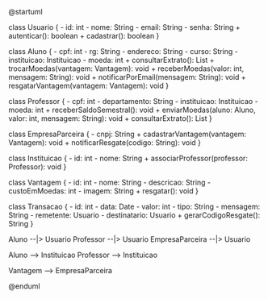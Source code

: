 @startuml

class Usuario {
    - id: int
    - nome: String
    - email: String
    - senha: String
    + autenticar(): boolean
    + cadastrar(): boolean
}

class Aluno {
    - cpf: int
    - rg: String
    - endereco: String
    - curso: String
    - instituicao: Instituicao
    - moeda: int
    + consultarExtrato(): List
    + trocarMoedas(vantagem: Vantagem): void
    + receberMoedas(valor: int, mensagem: String): void
    + notificarPorEmail(mensagem: String): void
    + resgatarVantagem(vantagem: Vantagem): void
}

class Professor {
    - cpf: int
    - departamento: String
    - instituicao: Instituicao
    - moeda: int
    + receberSaldoSemestral(): void
    + enviarMoedas(aluno: Aluno, valor: int, mensagem: String): void
    + consultarExtrato(): List
}

class EmpresaParceira {
    - cnpj: String
    + cadastrarVantagem(vantagem: Vantagem): void
    + notificarResgate(codigo: String): void
}

class Instituicao {
    - id: int
    - nome: String
    + associarProfessor(professor: Professor): void
}

class Vantagem {
    - id: int
    - nome: String
    - descricao: String
    - custoEmMoedas: int
    - imagem: String
    + resgatar(): void
}

class Transacao {
    - id: int
    - data: Date
    - valor: int
    - tipo: String
    - mensagem: String
    - remetente: Usuario
    - destinatario: Usuario
    + gerarCodigoResgate(): String
}

Aluno         --|> Usuario
Professor     --|> Usuario
EmpresaParceira --|> Usuario

Aluno         --> Instituicao
Professor     --> Instituicao

Vantagem      --> EmpresaParceira

@enduml
